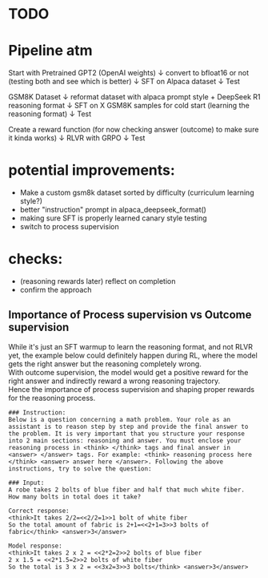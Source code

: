 # TODO

# Pipeline atm

Start with Pretrained GPT2 (OpenAI weights)
↓
convert to bfloat16 or not (testing both and see which is better)
↓
SFT on Alpaca dataset
↓
Test


GSM8K Dataset
↓
reformat dataset with alpaca prompt style + DeepSeek R1 reasoning format
↓
SFT on X GSM8K samples for cold start (learning the reasoning format)
↓
Test


Create a reward function (for now checking answer (outcome) to make sure it kinda works)
↓
RLVR with GRPO
↓
Test


# potential improvements:

- Make a custom gsm8k dataset sorted by difficulty (curriculum learning style?)
- better "instruction" prompt in alpaca_deepseek_format()
- making sure SFT is properly learned canary style testing
- switch to process supervision

# checks:

- (reasoning rewards later) reflect on completion
- confirm the approach

## Importance of Process supervision vs Outcome supervision

While it's just an SFT warmup to learn the reasoning format, and not RLVR yet, the example below could definitely
happen during RL, where the model gets the right answer but the reasoning completely wrong.  
With outcome supervision, the model would get a positive reward for the right answer and indirectly reward a wrong
reasoning trajectory.  
Hence the importance of process supervision and shaping proper rewards for the reasoning process.

```
### Instruction:
Below is a question concerning a math problem. Your role as an assistant is to reason step by step and provide the final answer to the problem. It is very important that you structure your response into 2 main sections: reasoning and answer. You must enclose your reasoning process in <think> </think> tags and final answer in <answer> </answer> tags. For example: <think> reasoning process here </think> <answer> answer here </answer>. Following the above instructions, try to solve the question:

### Input:
A robe takes 2 bolts of blue fiber and half that much white fiber.  How many bolts in total does it take?

Correct response:
<think>It takes 2/2=<<2/2=1>>1 bolt of white fiber
So the total amount of fabric is 2+1=<<2+1=3>>3 bolts of fabric</think> <answer>3</answer>

Model response:
<think>It takes 2 x 2 = <<2*2=2>>2 bolts of blue fiber
2 x 1.5 = <<2*1.5=2>>2 bolts of white fiber
So the total is 3 x 2 = <<3x2=3>>3 bolts</think> <answer>3</answer>
```








